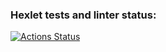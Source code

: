 ### Hexlet tests and linter status:
[![Actions Status](https://github.com/SergeShapovalov/rails-project-64/actions/workflows/hexlet-check.yml/badge.svg)](https://github.com/SergeShapovalov/rails-project-64/actions)